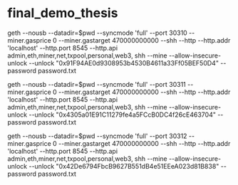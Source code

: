 # final_demo_thesis

geth --nousb --datadir=$pwd --syncmode 'full' --port 30310 --miner.gasprice 0 --miner.gastarget 470000000000 --shh --http --http.addr 'localhost' --http.port 8545 --http.api admin,eth,miner,net,txpool,personal,web3, shh --mine --allow-insecure-unlock --unlock "0x91F94AE0d9308953b4530B4611a33Ff05BEF50D4" --password password.txt 


geth --nousb --datadir=$pwd --syncmode 'full' --port 30311 --miner.gasprice 0 --miner.gastarget 470000000000 --shh --http --http.addr 'localhost' --http.port 8545 --http.api admin,eth,miner,net,txpool,personal,web3, shh --mine --allow-insecure-unlock --unlock "0x4305a01E91C11279fe4a5FCcB0DC4f26cE463704" --password password.txt

geth --nousb --datadir=$pwd --syncmode 'full' --port 30312 --miner.gasprice 0 --miner.gastarget 470000000000 --shh --http --http.addr 'localhost' --http.port 8545 --http.api admin,eth,miner,net,txpool,personal,web3, shh --mine --allow-insecure-unlock --unlock "0x42De6794FbcB9627B551dB4e51EEeA023d81B838" --password password.txt

